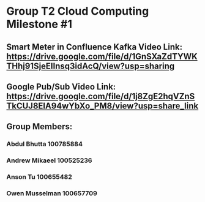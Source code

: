 # Group T2 Cloud Computing Milestone #1

## Smart Meter in Confluence Kafka Video Link: https://drive.google.com/file/d/1GnSXaZdTYWKTHhj91SjeEIlnsq3idAcQ/view?usp=sharing
## Google Pub/Sub Video Link: https://drive.google.com/file/d/1j8ZgE2hqVZnSTkCUJ8ElA94wYbXo_PM8/view?usp=share_link

## Group Members: 
### Abdul Bhutta 100785884
### Andrew Mikaeel 100525236
### Anson Tu 100655482
### Owen Musselman 100657709
